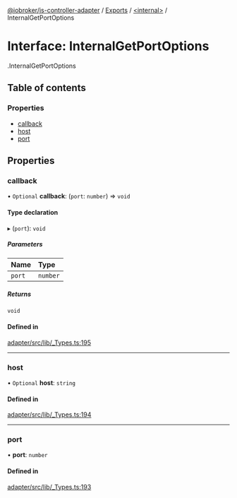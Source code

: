 [@iobroker/js-controller-adapter](../README.md) / [Exports](../modules.md) / [<internal\>](../modules/internal_.md) / InternalGetPortOptions

# Interface: InternalGetPortOptions

[<internal>](../modules/internal_.md).InternalGetPortOptions

## Table of contents

### Properties

- [callback](internal_.InternalGetPortOptions.md#callback)
- [host](internal_.InternalGetPortOptions.md#host)
- [port](internal_.InternalGetPortOptions.md#port)

## Properties

### callback

• `Optional` **callback**: (`port`: `number`) => `void`

#### Type declaration

▸ (`port`): `void`

##### Parameters

| Name | Type |
| :------ | :------ |
| `port` | `number` |

##### Returns

`void`

#### Defined in

[adapter/src/lib/_Types.ts:195](https://github.com/ioBroker/ioBroker.js-controller/blob/ef3265a4/packages/adapter/src/lib/_Types.ts#L195)

___

### host

• `Optional` **host**: `string`

#### Defined in

[adapter/src/lib/_Types.ts:194](https://github.com/ioBroker/ioBroker.js-controller/blob/ef3265a4/packages/adapter/src/lib/_Types.ts#L194)

___

### port

• **port**: `number`

#### Defined in

[adapter/src/lib/_Types.ts:193](https://github.com/ioBroker/ioBroker.js-controller/blob/ef3265a4/packages/adapter/src/lib/_Types.ts#L193)
